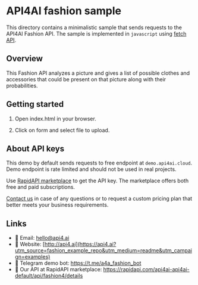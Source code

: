 # API4AI fashion sample

This directory contains a minimalistic sample that sends requests to the API4AI Fashion API.
The sample is implemented in `javascript` using [fetch API](https://developer.mozilla.org/en-US/docs/Web/API/Fetch_API).


## Overview

This Fashion API analyzes a picture and gives a list of possible clothes and accessories that could be present on that picture along with their probabilities.


## Getting started

1. Open index.html in your browser.

2. Click on form and select file to upload.


## About API keys

This demo by default sends requests to free endpoint at `demo.api4ai.cloud`.
Demo endpoint is rate limited and should not be used in real projects.

Use [RapidAPI marketplace](https://rapidapi.com/api4ai-api4ai-default/api/fashion4/details) to get the API key. The marketplace offers both
free and paid subscriptions.

[Contact us](https://api4.ai/contacts?utm_source=fashion_example_repo&utm_medium=readme&utm_campaign=examples) in case of any questions or to request a custom pricing plan
that better meets your business requirements.


## Links

* 📩 Email: hello@api4.ai
* 🔗 Website: [http://api4.ai](https://api4.ai?utm_source=fashion_example_repo&utm_medium=readme&utm_campaign=examples)
* 🤖 Telegram demo bot: https://t.me/a4a_fashion_bot
* 🔵 Our API at RapidAPI marketplace: https://rapidapi.com/api4ai-api4ai-default/api/fashion4/details
